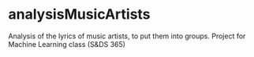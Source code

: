 # analysisMusicArtists
Analysis of the lyrics of music artists, to put them into groups. Project for Machine Learning class (S&amp;DS 365)
